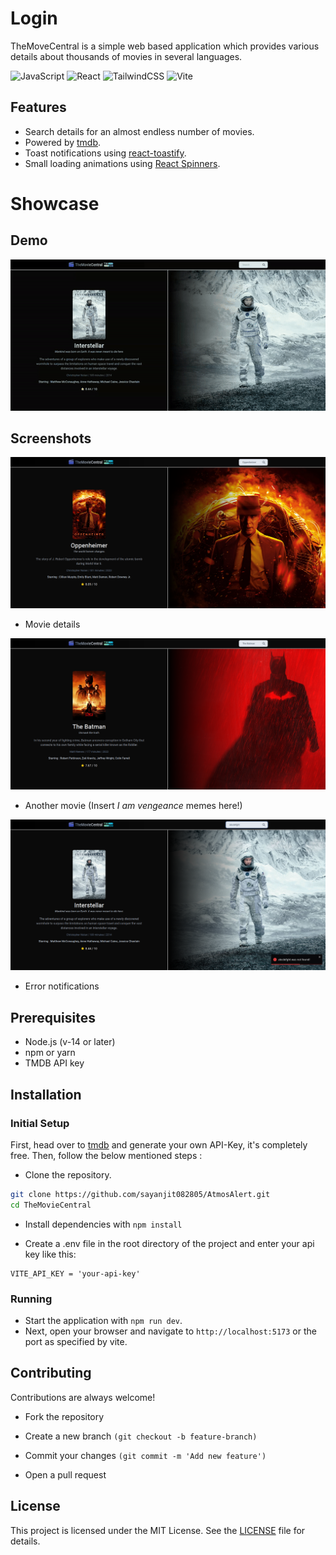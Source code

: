 
# Login

TheMoveCentral is a simple web based application which provides various details about thousands of movies in several languages.

![JavaScript](https://img.shields.io/badge/javascript-%23323330.svg?style=for-the-badge&logo=javascript&logoColor=%23F7DF1E) 
![React](https://img.shields.io/badge/react-374151.svg?style=for-the-badge&logo=react&logoColor=%2361DAFB)
![TailwindCSS](https://img.shields.io/badge/Tailwind-CBD5E1.svg?style=for-the-badge&logo=tailwind-css&logoColor=38bdf8)
![Vite](https://img.shields.io/badge/Vite-9333EA.svg?style=for-the-badge&logo=vite&logoColor=fff)

## Features

- Search details for an almost endless number of movies.
- Powered by [tmdb](https://themoviedb.org).
- Toast notifications using [react-toastify](https://fkhadra.github.io/react-toastify/introduction/).
- Small loading animations using [React Spinners](https://mhnpd.github.io/react-loader-spinner/).


# Showcase

## Demo

![](https://raw.githubusercontent.com/sayanjit082805/TheMovieCentral/main/demo/demo.gif)

## Screenshots

![](https://raw.githubusercontent.com/sayanjit082805/TheMovieCentral/main/demo/ss1.png)

* Movie details

![](https://raw.githubusercontent.com/sayanjit082805/TheMovieCentral/main/demo/ss2.png)

* Another movie (Insert _I am vengeance_ memes here!)

![](https://raw.githubusercontent.com/sayanjit082805/TheMovieCentral/main/demo/ss3.png)

* Error notifications

## Prerequisites

- Node.js (v-14 or later)
- npm or yarn
- TMDB API key

## Installation

### Initial Setup

First, head over to [tmdb](https://www.themoviedb.org/) and generate your own API-Key, it's completely free. Then, follow the below mentioned steps :

- Clone the repository.

```bash
git clone https://github.com/sayanjit082805/AtmosAlert.git
cd TheMovieCentral
```

- Install dependencies with `npm install`

- Create a .env file in the root directory of the project and enter your api key like this:

```
VITE_API_KEY = 'your-api-key'
```

### Running

- Start the application with `npm run dev`.
- Next, open your browser and navigate to `http://localhost:5173` or the port as specified by vite.



## Contributing

Contributions are always welcome!

- Fork the repository

- Create a new branch ```(git checkout -b feature-branch)```

- Commit your changes ```(git commit -m 'Add new feature')```

- Open a pull request



## License

This project is licensed under the MIT License. See the [LICENSE](LICENSE) file for details.


